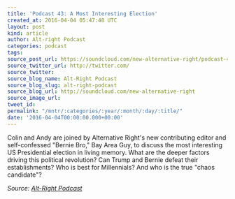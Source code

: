 ```yaml
---
title: 'Podcast 43: A Most Interesting Election'
created_at: 2016-04-04 05:47:48 UTC
layout: post
kind: article
author: Alt-right Podcast
categories: podcast
tags: 
source_post_url: https://soundcloud.com/new-alternative-right/podcast-43-a-most-interesting-election
source_twitter_url: http://twitter.com/
source_twitter: 
source_blog_name: Alt-Right Podcast
source_blog_slug: alt-right-podcast
source_blog_url: http://soundcloud.com/new-alternative-right
source_image_url: 
tweet_id: 
permalink: "/mntr/:categories/:year/:month/:day/:title/"
date: '2016-04-04T00:00:00.000+00:00'
---
```

Colin and Andy are joined by Alternative Right's new contributing editor and self-confessed "Bernie Bro," Bay Area Guy, to discuss the most interesting US Presidential election in living memory. What are the deeper factors driving this political revolution? Can Trump and Bernie defeat their establishments? Who is best for Millennials? And who is the true "chaos candidate"?<div class="">
    <i>Source: <a href="http://soundcloud.com/new-alternative-right">Alt-Right Podcast</a></i>
</div>

